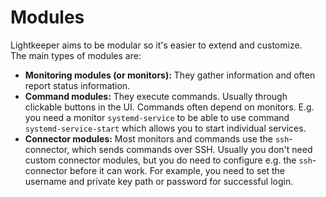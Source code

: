 # Modules

Lightkeeper aims to be modular so it's easier to extend and customize.  
The main types of modules are:  
- **Monitoring modules (or monitors):** They gather information and often report status information.
- **Command modules:** They execute commands. Usually through clickable buttons in the UI. Commands often depend on monitors.
E.g. you need a monitor `systemd-service` to be able to use command `systemd-service-start` which allows you to start individual services.
- **Connector modules:** Most monitors and commands use the `ssh`-connector, which sends commands over SSH. Usually you don't need custom connector modules,
but you do need to configure e.g. the `ssh`-connector before it can work. For example, you need to set the username and private key path or password for successful login.


